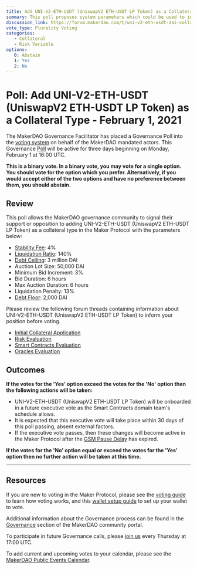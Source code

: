 ```yaml
---
title: Add UNI-V2-ETH-USDT (UniswapV2 ETH-USDT LP Token) as a Collateral Type - February 1, 2021
summary: This poll proposes system parameters which could be used to initialize UNI-V2-ETH-USDT (UniswapV2 ETH-USDT LP Token) as a new collateral type.
discussion_link: https://forum.makerdao.com/t/uni-v2-eth-usdt-dai-collateral-onboarding-application/4280
vote_type: Plurality Voting
categories:
   - Collateral
   - Risk Variable
options:
   0: Abstain
   1: Yes
   2: No
---
```

# Poll: Add UNI-V2-ETH-USDT (UniswapV2 ETH-USDT LP Token) as a Collateral Type - February 1, 2021

The MakerDAO Governance Facilitator has placed a Governance Poll into the [voting system](https://vote.makerdao.com/polling) on behalf of the MakerDAO mandated actors. This Governance [Poll](https://community-development.makerdao.com/en/learn/governance/on-chain-gov) will be active for three days beginning on Monday, February 1 at 16:00 UTC.

**This is a binary vote. In a binary vote, you may vote for a single option. You should vote for the option which you prefer. Alternatively, if you would accept either of the two options and have no preference between them, you should abstain.**

## Review

This poll allows the MakerDAO governance community to signal their support or opposition to adding UNI-V2-ETH-USDT (UniswapV2 ETH-USDT LP Token) as a collateral type in the Maker Protocol with the parameters below:

* [Stability Fee](https://community-development.makerdao.com/en/learn/governance/param-stability-fee): 4%
* [Liquidation Ratio](https://community-development.makerdao.com/en/learn/governance/param-liquidation-ratio): 140%
* [Debt Ceiling](https://community-development.makerdao.com/en/learn/governance/param-debt-ceiling): 3 million DAI
* Auction Lot Size: 50,000 DAI
* Minimum Bid Increment: 3%
* Bid Duration: 6 hours
* Max Auction Duration: 6 hours
* Liquidation Penalty: 13%
* [Debt Floor](https://community-development.makerdao.com/en/learn/governance/param-debt-floor): 2,000 DAI

Please review the following forum threads containing information about UNI-V2-ETH-USDT (UniswapV2 ETH-USDT LP Token) to inform your position before voting.
* [Initial Collateral Application](https://forum.makerdao.com/t/uni-v2-eth-usdt-dai-collateral-onboarding-application/4280)
* [Risk Evaluation](https://forum.makerdao.com/t/uni-v2-eth-usdt-collateral-onboarding-risk-evaluation/6259)
* [Smart Contracts Evaluation](https://forum.makerdao.com/t/uni-v2-eth-usdt-erc20-token-smart-contract-technical-assessment/6231)
* [Oracles Evaluation](https://forum.makerdao.com/t/uni-v2-eth-usdt-collateral-onboarding-oracle-assessment-mip10c3-sp22/6284)

## Outcomes

**If the votes for the 'Yes' option exceed the votes for the 'No' option then the following actions will be taken:**
* UNI-V2-ETH-USDT (UniswapV2 ETH-USDT LP Token) will be onboarded in a future executive vote as the Smart Contracts domain team's schedule allows. 
* It is expected that this executive vote will take place within 30 days of this poll passing, absent external factors.
* If the executive vote passes, then these changes will become active in the Maker Protocol after the [GSM Pause Delay](https://community-development.makerdao.com/en/learn/governance/param-gsm-pause-delay) has expired.

**If the votes for the 'No' option equal or exceed the votes for the 'Yes' option then no further action will be taken at this time.**

---

## Resources

If you are new to voting in the Maker Protocol, please see the [voting guide](https://community-development.makerdao.com/en/learn/governance/how-voting-works/) to learn how voting works, and this [wallet setup guide](https://community-development.makerdao.com/en/learn/governance/voting-setup/) to set up your wallet to vote.

Additional information about the Governance process can be found in the [Governance](https://community-development.makerdao.com/en/learn/governance) section of the MakerDAO community portal.

To participate in future Governance calls, please [join us](https://github.com/makerdao/community/tree/master/governance/governance-and-risk-meetings) every Thursday at 17:00 UTC.

To add current and upcoming votes to your calendar, please see the [MakerDAO Public Events Calendar](https://calendar.google.com/calendar/embed?src=makerdao.com_3efhm2ghipksegl009ktniomdk%40group.calendar.google.com&ctz=UTC&mode=week&showCalendars=0&showPrint=0).
